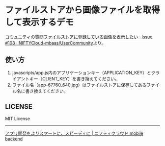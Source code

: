 # ファイルストアから画像ファイルを取得して表示するデモ

コミュニティの質問[ファイルストアに登録している画像を表示したい · Issue #108 · NIFTYCloud-mbaas/UserCommunity](https://github.com/NIFTYCloud-mbaas/UserCommunity/issues/108)より。

## 使い方

1. javascripts/app.js内のアプリケーションキー（APPLICATION_KEY）とクライアントキー（CLIENT_KEY）を書き換えてください。
2. ファイル名（app-67760_640.jpg）はファイルストアに保存してあるファイル名に書き換えてください。

## LICENSE

MIT License

----

[アプリ開発をよりスマートに、スピーディに | ニフティクラウド mobile backend](http://mb.cloud.nifty.com/)